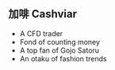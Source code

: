 ## 加啡 Cashviar

- A CFD trader
- Fond of counting money
- A top fan of Gojo Satoru
- An otaku of fashion trends
